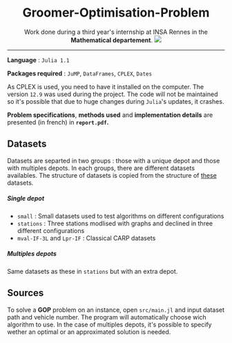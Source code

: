 <h1 align="center">Groomer-Optimisation-Problem</h1>
<p align="center">
Work done during a third year's internship at INSA Rennes in the <strong>Mathematical departement</strong>.
<img src="https://upload.wikimedia.org/wikipedia/commons/1/1a/Insa-rennes-logo.svg">
</p>

---

**Language** : `Julia 1.1`

**Packages required** : `JuMP`, `DataFrames`, `CPLEX`, `Dates`

As CPLEX is used, you need to have it installed on the computer. The version `12.9` was used during the project. The code will not be maintained so it's possible that due to huge changes during `Julia`'s updates, it crashes.

**Problem specifications**, **methods used** and **implementation details** are presented (in french) in **`report.pdf`.**

## Datasets
Datasets are separted in two groups : those with a unique depot and those with multiples depots. In each groups, there are different datasets availables. The structure of datasets is copied from the structure of [these](https://www.sciencedirect.com/science/article/pii/S2352340916304358 "Take a look !") datasets.
##### Single depot
- `small` : Small datasets used to test algorithms on different configurations
- `stations` : Three stations modlised with graphs and declined in three different configurations
- `mval-IF-3L` and `Lpr-IF` : Classical CARP datasets
##### Multiples depots
Same datasets as these in `stations` but with an extra depot.

## Sources
To solve a **GOP** problem on an instance, open `src/main.jl` and input dataset path and vehicle number. The program will automatically choose wich algorithm to use. In the case of multiples depots, it's possible to specify wether an optimal or an approximated solution is needed.
